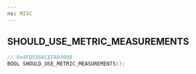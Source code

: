 ```yaml
---
ns: MISC
---
```

## SHOULD_USE_METRIC_MEASUREMENTS

```c
// 0x4FB556ACEFA93098
BOOL SHOULD_USE_METRIC_MEASUREMENTS();
```

